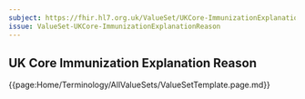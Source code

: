 ```yaml
---
subject: https://fhir.hl7.org.uk/ValueSet/UKCore-ImmunizationExplanationReason
issue: ValueSet-UKCore-ImmunizationExplanationReason
---
```

## UK Core Immunization Explanation Reason

{{page:Home/Terminology/AllValueSets/ValueSetTemplate.page.md}}